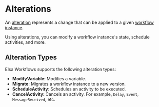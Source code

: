 # Alterations

An [alteration](../../getting-started/concepts.md#alteration) represents a change that can be applied to a given [workflow instance](../../getting-started/concepts.md#workflow-instance).

Using alterations, you can modify a workflow instance's state, schedule activities, and more.

## Alteration Types <a href="#alteration-types" id="alteration-types"></a>

Elsa Workflows supports the following alteration types:

* **ModifyVariable**: Modifies a variable.
* **Migrate**: Migrates a workflow instance to a new version.
* **ScheduleActivity**: Schedules an activity to be executed.
* **CancelActivity**: Cancels an activity. For example, `Delay`, `Event`, `MessageReceived`, etc.
